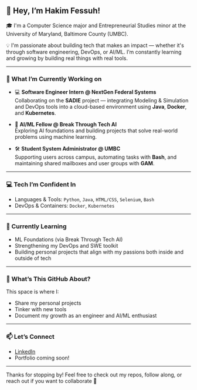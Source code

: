 ## 👋 Hey, I’m Hakim Fessuh!

🎓 I'm a Computer Science major and Entrepreneurial Studies minor at the University of Maryland, Baltimore County (UMBC).

💡 I'm passionate about building tech that makes an impact — whether it's through software engineering, DevOps, or AI/ML. I’m constantly learning and growing by building real things with real tools.

---

### 🔭 What I’m Currently Working on

- 💻 **Software Engineer Intern @ NextGen Federal Systems**  
  Collaborating on the **SADIE** project — integrating Modeling & Simulation and DevOps tools into a cloud-based environment using **Java**, **Docker**, and **Kubernetes**.

- 🧠 **AI/ML Fellow @ Break Through Tech AI**  
  Exploring AI foundations and building projects that solve real-world problems using machine learning.

- 🛠️ **Student System Administrator @ UMBC**  
  Supporting users across campus, automating tasks with **Bash**, and maintaining shared mailboxes and user groups with **GAM**.

---

### 💻 Tech I’m Confident In

- Languages & Tools: `Python`, `Java`, `HTML/CSS`, `Selenium`, `Bash`  
- DevOps & Containers: `Docker`, `Kubernetes`

---

### 🌱 Currently Learning

- ML Foundations (via Break Through Tech AI)
- Strengthening my DevOps and SWE toolkit  
- Building personal projects that align with my passions both inside and outside of tech

---

### 📌 What’s This GitHub About?

This space is where I:
- Share my personal projects
- Tinker with new tools
- Document my growth as an engineer and AI/ML enthusiast

---

### 📫 Let’s Connect

- [LinkedIn](www.linkedin.com/in/hakim-fessuh)  
- Portfolio coming soon!

---

Thanks for stopping by! Feel free to check out my repos, follow along, or reach out if you want to collaborate 🚀

